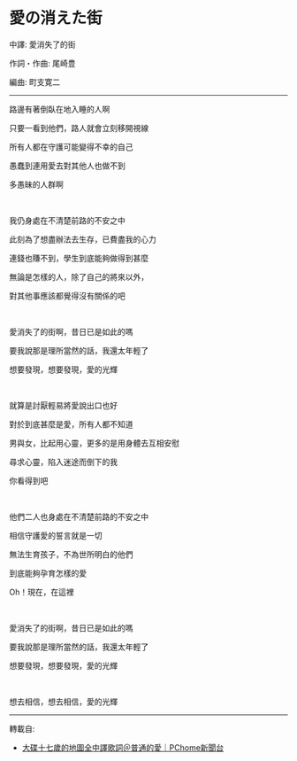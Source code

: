 # 愛の消えた街

中譯: 愛消失了的街

作詞・作曲: 尾崎豊

編曲: 町支寛二

---

路邊有著倒臥在地入睡的人啊

只要一看到他們，路人就會立刻移開視線

所有人都在守護可能變得不幸的自己

愚蠢到連用愛去對其他人也做不到

多愚昧的人群啊

<br>

我仍身處在不清楚前路的不安之中

此刻為了想盡辦法去生存，已費盡我的心力

連錢也賺不到，學生到底能夠做得到甚麼

無論是怎樣的人，除了自己的將來以外，

對其他事應該都覺得沒有關係的吧

<br>

愛消失了的街啊，昔日已是如此的嗎

要我說那是理所當然的話，我還太年輕了

想要發現，想要發現，愛的光輝

<br>

就算是討厭輕易將愛說出口也好

對於到底甚麼是愛，所有人都不知道

男與女，比起用心靈，更多的是用身體去互相安慰

尋求心靈，陷入迷途而倒下的我

你看得到吧

<br>

他們二人也身處在不清楚前路的不安之中

相信守護愛的誓言就是一切

無法生育孩子，不為世所明白的他們

到底能夠孕育怎樣的愛

Oh！現在，在這裡

<br>

愛消失了的街啊，昔日已是如此的嗎

要我說那是理所當然的話，我還太年輕了

想要發現，想要發現，愛的光輝

<br>

想去相信，想去相信，愛的光輝

---
轉載自:

- [大碟十七歲的地圖全中譯歌詞＠普通的愛｜PChome新聞台](https://mypaper.pchome.com.tw/forgetnot/post/1239865060)